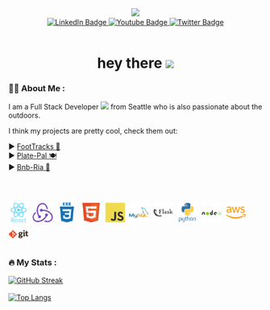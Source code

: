 <div id="header" align="center">
  <img src="https://media.giphy.com/media/1C8bHHJturSx2/giphy.gif" width="200"/>
</div>

<div id="badges" align="center">
  <a href="https://linkedin.com/in/nicholas-murphy-1167b226b">
    <img src="https://img.shields.io/badge/LinkedIn-blue?style=for-the-badge&logo=linkedin&logoColor=white" alt="LinkedIn Badge"/>
  </a>
  <a href="https://wellfound.com/u/nicholas-murphy-9">
    <img src="https://img.shields.io/badge/AngelList-b6b9b9?style=for-the-badge&logo=AngelList&logoColor=black" alt="Youtube Badge"/>
  </a>
  <a href="your-twitter-URL">
    <img src="https://img.shields.io/badge/Twitter-blue?style=for-the-badge&logo=twitter&logoColor=white" alt="Twitter Badge"/>
  </a>
</div>

<div id="view-counter" align="center">
  <img src="https://komarev.com/ghpvc/?username=your-github-username&style=flat-square&color=blue" alt=""/>
</div>

<h1 align="center">
  hey there
  <img src="https://media.giphy.com/media/hvRJCLFzcasrR4ia7z/giphy.gif" width="30px"/>
</h1>

### :man_technologist: About Me :

I am a Full Stack Developer <img src="https://media.giphy.com/media/WUlplcMpOCEmTGBtBW/giphy.gif" width="30"> from Seattle who is also passionate about the outdoors.

I think my projects are pretty cool, check them out:
<div>
▶️ <a href="https://github.com/Murphyn5/FootTracks">FootTracks 🦶</a>
</div>
<div>
▶️ <a href="https://github.com/truham/Plate-Pal">Plate-Pal 🍽️</a>
</div>
<div>
▶️ <a href="https://github.com/Murphyn5/Bnb-Ria">Bnb-Ria 🏡</a>
</div>

<br></br>
<div>
  <img src="https://github.com/devicons/devicon/blob/master/icons/react/react-original-wordmark.svg" title="React" alt="React" width="40"  height="40"/>&nbsp;
  <img src="https://github.com/devicons/devicon/blob/master/icons/redux/redux-original.svg" title="Redux" alt="Redux " width="40" height="40"/>&nbsp;
  <img src="https://github.com/devicons/devicon/blob/master/icons/css3/css3-plain-wordmark.svg"  title="CSS3" alt="CSS" width="40" height="40"/>&nbsp;
  <img src="https://github.com/devicons/devicon/blob/master/icons/html5/html5-original.svg" title="HTML5" alt="HTML" width="40" height="40"/>&nbsp;
  <img src="https://github.com/devicons/devicon/blob/master/icons/javascript/javascript-original.svg" title="JavaScript" alt="JavaScript" width="40" height="40"/>&nbsp;
  <img src="https://github.com/devicons/devicon/blob/master/icons/mysql/mysql-original-wordmark.svg" title="MySQL"  alt="MySQL" width="40"
height="40"/>&nbsp;
  <img src="https://github.com/devicons/devicon/blob/master/icons/flask/flask-original-wordmark.svg" title="Flask"  alt="Flask" width="40" 
height="40"/>&nbsp;
  <img src="https://github.com/devicons/devicon/blob/master/icons/python/python-original-wordmark.svg" title="Flask"  alt="Flask" width="40" 
height="40"/>&nbsp;
  <img src="https://github.com/devicons/devicon/blob/master/icons/nodejs/nodejs-original-wordmark.svg" title="NodeJS" alt="NodeJS" width="40" height="40"/>&nbsp;
  <img src="https://github.com/devicons/devicon/blob/master/icons/amazonwebservices/amazonwebservices-plain-wordmark.svg" title="AWS" alt="AWS" width="40" height="40"/>&nbsp;
  <img src="https://github.com/devicons/devicon/blob/master/icons/git/git-original-wordmark.svg" title="Git" **alt="Git" width="40" height="40"/>
</div>

### :fire: My Stats :
[![GitHub Streak](http://github-readme-streak-stats.herokuapp.com?user=Murphyn5&theme=dark&background=000000)](https://git.io/streak-stats)
<br></br>
[![Top Langs](https://github-readme-stats.vercel.app/api/top-langs/?username=Murphyn5&layout=compact&theme=vision-friendly-dark)](https://github.com/Murphyn5/github-readme-stats)

